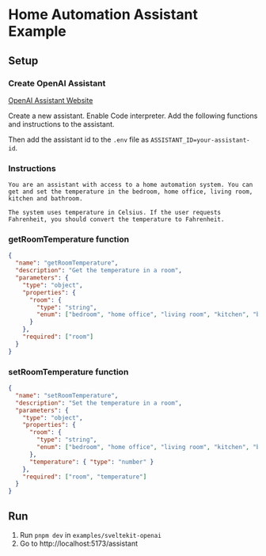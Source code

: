 # Home Automation Assistant Example

## Setup

### Create OpenAI Assistant

[OpenAI Assistant Website](https://platform.openai.com/assistants)

Create a new assistant. Enable Code interpreter. Add the following functions and instructions to the assistant.

Then add the assistant id to the `.env` file as `ASSISTANT_ID=your-assistant-id`.

### Instructions

```
You are an assistant with access to a home automation system. You can get and set the temperature in the bedroom, home office, living room, kitchen and bathroom.

The system uses temperature in Celsius. If the user requests Fahrenheit, you should convert the temperature to Fahrenheit.
```

### getRoomTemperature function

```json
{
  "name": "getRoomTemperature",
  "description": "Get the temperature in a room",
  "parameters": {
    "type": "object",
    "properties": {
      "room": {
        "type": "string",
        "enum": ["bedroom", "home office", "living room", "kitchen", "bathroom"]
      }
    },
    "required": ["room"]
  }
}
```

### setRoomTemperature function

```json
{
  "name": "setRoomTemperature",
  "description": "Set the temperature in a room",
  "parameters": {
    "type": "object",
    "properties": {
      "room": {
        "type": "string",
        "enum": ["bedroom", "home office", "living room", "kitchen", "bathroom"]
      },
      "temperature": { "type": "number" }
    },
    "required": ["room", "temperature"]
  }
}
```

## Run

1. Run `pnpm dev` in `examples/sveltekit-openai`
2. Go to http://localhost:5173/assistant
